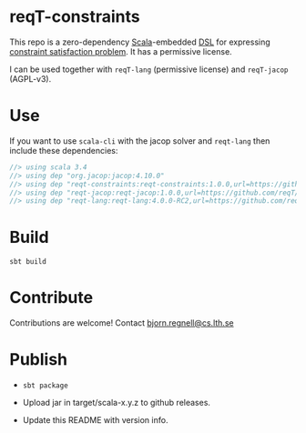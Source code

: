 # reqT-constraints

This repo is a zero-dependency [Scala](https://www.scala-lang.org/)-embedded [DSL](https://en.wikipedia.org/wiki/Domain-specific_language) for expressing [constraint satisfaction problem](https://en.wikipedia.org/wiki/Constraint_satisfaction_problem). It has a permissive license. 

I can be used together with `reqT-lang` (permissive license) and `reqT-jacop` (AGPL-v3).

# Use

If you want to use `scala-cli` with the jacop solver and `reqt-lang` then include these dependencies:

```scala
//> using scala 3.4
//> using dep "org.jacop:jacop:4.10.0"
//> using dep "reqt-constraints:reqt-constraints:1.0.0,url=https://github.com/reqT/reqT-constraints/releases/download/v1.0.0/reqt-constraints_3-1.0.0.jar"
//> using dep "reqt-jacop:reqt-jacop:1.0.0,url=https://github.com/reqT/reqT-jacop/releases/download/v1.0.0/reqt-jacop_3-1.0.0.jar"
//> using dep "reqt-lang:reqt-lang:4.0.0-RC2,url=https://github.com/reqT/reqT-lang/releases/download/4.0.0-RC2/reqt-lang_3-4.0.0-RC2.jar"
```

# Build

`sbt build`

# Contribute

Contributions are welcome! Contact bjorn.regnell@cs.lth.se

# Publish

* `sbt package`

* Upload jar in target/scala-x.y.z to github releases.

* Update this README with version info.



